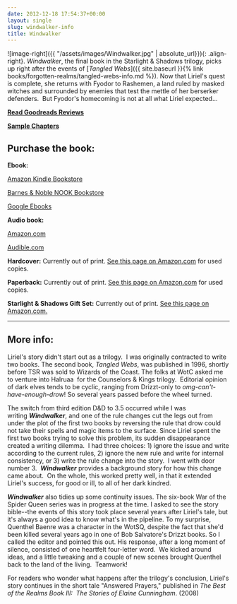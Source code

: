 ```yaml
---
date: 2012-12-18 17:54:37+00:00
layout: single
slug: windwalker-info
title: Windwalker
---
```


![image-right]({{ "/assets/images/Windwalker.jpg" | absolute_url}}){: .align-right}. _Windwalker_, the final book in the Starlight & Shadows trilogy, picks up right after the events of [_Tangled Webs_]({{ site.baseurl }}{% link books/forgotten-realms/tangled-webs-info.md %}). Now that Liriel's quest is complete, she returns with Fyodor to Rashemen, a land ruled by masked witches and surrounded by enemies that test the mettle of her berserker defenders.  But Fyodor's homecoming is not at all what Liriel expected...

**[Read Goodreads Reviews](http://www.goodreads.com/book/show/19852.Windwalker)**

**[Sample Chapters](http://books.google.com/books?id=U_MRXxUyTOQC&printsec=frontcover&dq=Windwalker,+Elaine+Cunningham&hl=en&sa=X&ei=tuXQUMDBAoqTyQHusYCQBQ&ved=0CDwQ6AEwAA)**

## Purchase the book:

**Ebook:**

[Amazon Kindle Bookstore](http://www.amazon.com/Windwalker-Starlight-Shadows-Book-ebook/dp/B0058Z4NW8/ref=tmm_kin_title_0)

[Barnes & Noble NOOK Bookstore](http://www.barnesandnoble.com/w/forgotten-realms-elaine-cunningham/1113913997?ean=9780786931842)

[Google Ebooks](http://books.google.com/books?id=U_MRXxUyTOQC&printsec=frontcover&dq=Windwalker,+Elaine+Cunningham&hl=en&sa=X&ei=tuXQUMDBAoqTyQHusYCQBQ&ved=0CDwQ6AEwAA)

**Audio book:**

[Amazon.com](http://www.amazon.com/Windwalker-Forgotten-Realms-Starlight-Shadows/dp/B00AYAGSA2/ref=sr_1_1?s=books&ie=UTF8&qid=1357661688&sr=1-1&keywords=Windwalker%2C+Cunningham%2C+audio+books)

[Audible.com](http://www.audible.com/pd/ref=sr_1_1?asin=B00AWSU7BC&qid=1357661642&sr=1-1) 

**Hardcover:** Currently out of print. [See this page on Amazon.com](http://www.amazon.com/Windwalker-Forgotten-Realms-Starlight-Shadows/dp/0786929685/ref=tmm_hrd_title_0) for used copies.

**Paperback:** Currently out of print. [See this page on Amazon.com](http://www.amazon.com/Windwalker-Forgotten-Realms-Starlight-Shadows/dp/0786931841/ref=tmm_mmp_title_0) for used copies.

**Starlight & Shadows Gift Set:** Currently out of print. [See this page on Amazon.com.](http://www.amazon.com/Forgotten-Realms-Starlight-Shadows-Windwalker/dp/0786938161/ref=pd_sim_sbs_b_5)

***

## More info:

Liriel's story didn't start out as a trilogy.  I was originally contracted to write two books. The second book, _Tangled Webs_, was published in 1996, shortly before TSR was sold to Wizards of the Coast. The folks at WotC asked me to venture into Halruaa  for the Counselors & Kings trilogy.  Editorial opinion of dark elves tends to be cyclic, ranging from Drizzt-only to _omg-can't-have-enough-drow_! So several years passed before the wheel turned.

The switch from third edition D&D to 3.5 occurred while I was writing **_Windwalker_**, and one of the rule changes cut the legs out from under the plot of the first two books by reversing the rule that drow could not take their spells and magic items to the surface. Since Liriel spent the first two books trying to solve this problem, its sudden disappearance created a writing dilemma.  I had three choices: 1) ignore the issue and write according to the current rules, 2) ignore the new rule and write for internal consistency, or 3) write the rule change into the story.  I went with door number 3.  **_Windwalker_** provides a background story for how this change came about.  On the whole, this worked pretty well, in that it extended Liriel's success, for good or ill, to all of her dark kindred.

**_Windwalker_** also tidies up some continuity issues. The six-book War of the Spider Queen series was in progress at the time. I asked to see the story bible--the events of this story took place several years after Liriel's tale, but it's always a good idea to know what's in the pipeline. To my surprise, Quenthel Baenre was a character in the WotSQ, despite the fact that she'd been killed several years ago in one of Bob Salvatore's Drizzt books. So I called the editor and pointed this out. His response, after a long moment of silence, consisted of one heartfelt four-letter word.  We kicked around ideas, and a little tweaking and a couple of new scenes brought Quenthel back to the land of the living.  Teamwork!

For readers who wonder what happens after the trilogy's conclusion, Liriel's story continues in the short tale "Answered Prayers," published in _The Best of the Realms Book III:  The Stories of Elaine Cunningham_. (2008)
